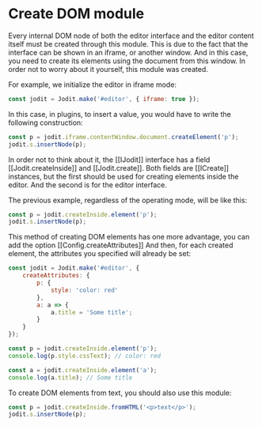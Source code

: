 # Create DOM module

Every internal DOM node of both the editor interface and the editor content itself must be created through this module.
This is due to the fact that the interface can be shown in an iframe, or another window.
And in this case, you need to create its elements using the document from this window.
In order not to worry about it yourself, this module was created.

For example, we initialize the editor in iframe mode:

```js
const jodit = Jodit.make('#editor', { iframe: true });
```

In this case, in plugins, to insert a value, you would have to write the following construction:

```js
const p = jodit.iframe.contentWindow.document.createElement('p');
jodit.s.insertNode(p);
```

In order not to think about it, the [[IJodit]] interface has a field [[Jodit.createInside]] and [[Jodit.create]].
Both fields are [[ICreate]] instances, but the first should be used for creating elements inside the editor.
And the second is for the editor interface.

The previous example, regardless of the operating mode, will be like this:

```js
const p = jodit.createInside.element('p');
jodit.s.insertNode(p);
```

This method of creating DOM elements has one more advantage, you can add the option [[Config.createAttributes]]
And then, for each created element, the attributes you specified will already be set:

```js
const jodit = Jodit.make('#editor', {
	createAttributes: {
		p: {
			style: 'color: red'
		},
		a: a => {
			a.title = 'Some title';
		}
	}
});

const p = jodit.createInside.element('p');
console.log(p.style.cssText); // color: red

const a = jodit.createInside.element('a');
console.log(a.title); // Some title
```

To create DOM elements from text, you should also use this module:

```js
const p = jodit.createInside.fromHTML('<p>text</p>');
jodit.s.insertNode(p);
```
